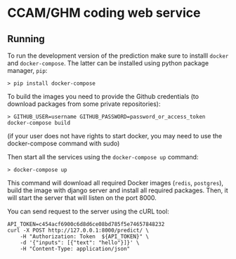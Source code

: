 # CCAM/GHM coding web service

## Running

To run the development version of the prediction make sure to installl `docker` and `docker-compose`. The latter can be installed using python package manager, `pip`:

```
> pip install docker-compose
```

To build the images you need to provide the Github credentials (to download packages from some private repositories):

```
> GITHUB_USER=username GITHUB_PASSWORD=password_or_access_token docker-compose build
```

(if your user does not have rights to start docker, you may need to use the docker-compose command with sudo)


Then start all the services using the `docker-compose up` command:

```
> docker-compose up
```

This command will download all required Docker images (`redis`, `postgres`), build the image with django server and install all required packages. Then, it will start the server that will listen on the port 8000.

You can send request to the server using the cURL tool:

```
API_TOKEN=c454acf6900c6d8d6ce08bd785f5e74657848232
curl -X POST http://127.0.0.1:8000/predict/ \
    -H "Authorization: Token  ${API_TOKEN}" \
    -d '{"inputs": [{"text": "hello"}]}' \
    -H "Content-Type: application/json"
```
